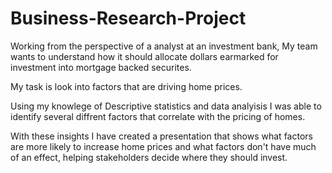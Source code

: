 # Business-Research-Project

Working from the perspective of a analyst at an investment bank, My team wants to understand how it should allocate dollars earmarked for investment into mortgage backed securites. 

My task is look into factors that are driving home prices. 

Using my knowlege of Descriptive statistics and data analyisis I was able to identify several diffrent factors that correlate with the pricing of homes.

With these insights I have created a presentation that shows what factors are more likely to increase home prices and what factors don't have much of an effect, helping stakeholders decide where they should invest. 
